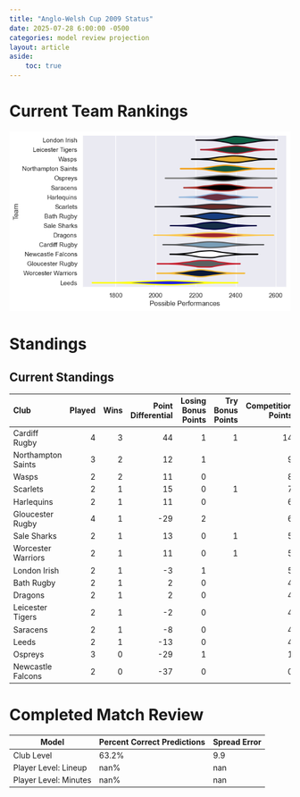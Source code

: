```yaml
---  
title: "Anglo-Welsh Cup 2009 Status"  
date: 2025-07-28 6:00:00 -0500  
categories: model review projection  
layout: article  
aside:  
    toc: true  
---
```

# Current Team Rankings


![Club Rankings](plots/rankings_Anglo-Welsh_Cup_2009.png)
# Standings

## Current Standings


| Club               |   Played |   Wins |   Point Differential |   Losing Bonus Points |   Try Bonus Points |   Competition Points |
|:-------------------|---------:|-------:|---------------------:|----------------------:|-------------------:|---------------------:|
| Cardiff Rugby      |        4 |      3 |                   44 |                     1 |                  1 |                   14 |
| Northampton Saints |        3 |      2 |                   12 |                     1 |                    |                    9 |
| Wasps              |        2 |      2 |                   11 |                     0 |                    |                    8 |
| Scarlets           |        2 |      1 |                   15 |                     0 |                  1 |                    7 |
| Harlequins         |        2 |      1 |                   11 |                     0 |                    |                    6 |
| Gloucester Rugby   |        4 |      1 |                  -29 |                     2 |                    |                    6 |
| Sale Sharks        |        2 |      1 |                   13 |                     0 |                  1 |                    5 |
| Worcester Warriors |        2 |      1 |                   11 |                     0 |                  1 |                    5 |
| London Irish       |        2 |      1 |                   -3 |                     1 |                    |                    5 |
| Bath Rugby         |        2 |      1 |                    2 |                     0 |                    |                    4 |
| Dragons            |        2 |      1 |                    2 |                     0 |                    |                    4 |
| Leicester Tigers   |        2 |      1 |                   -2 |                     0 |                    |                    4 |
| Saracens           |        2 |      1 |                   -8 |                     0 |                    |                    4 |
| Leeds              |        2 |      1 |                  -13 |                     0 |                    |                    4 |
| Ospreys            |        3 |      0 |                  -29 |                     1 |                    |                    1 |
| Newcastle Falcons  |        2 |      0 |                  -37 |                     0 |                    |                    0 |



# Completed Match Review


| Model | Percent Correct Predictions | Spread Error |
| ------ | ------ | ------ |
| Club Level | 63.2% | 9.9 |
| Player Level: Lineup | nan% | nan |
| Player Level: Minutes | nan% | nan |

